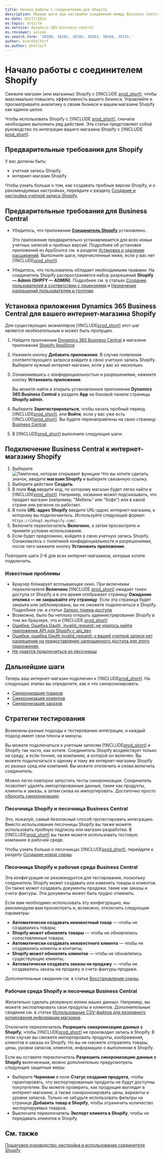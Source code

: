 ```yaml
---
title: Начало работы с соединителем для Shopify
description: Первые шаги при настройке соединения между Business Central и Shopify
ms.date: 03/27/2023
ms.topic: article
ms.service: dynamics-365-business-central
ms.reviewer: solsen
ms.search.form: '30100, 30101, 30102, 30103, 30104, 30135,'
author: brentholtorf
ms.author: bholtorf
---
```


# Начало работы с соединителем Shopify

Свяжите магазин (или магазины) Shopify с [!INCLUDE [prod_short](../includes/prod_short.md)], чтобы максимально повысить эффективность вашего бизнеса. Управляйте и просматривайте аналитику о своем бизнесе и вашем магазине Shopify как единое целое.

Чтобы использовать Shopify с [!INCLUDE [prod_short](../includes/prod_short.md)], сначала необходимо выполнить ряд действий. Эта статья представляет собой руководство по интеграции вашего магазина Shopify с [!INCLUDE [prod_short](../includes/prod_short.md)].

## Предварительные требования для Shopify

У вас должны быть:

- учетная запись Shopify
- интернет-магазин Shopify

Чтобы узнать больше о том, как создавать пробные версии Shopify, и о рекомендуемых настройках, перейдите к разделу [Создание и настройка учетной записи Shopify](shopify-account.md).

## Предварительные требования для Business Central

- Убедитесь, что приложение **[Соединитель Shopify](https://go.microsoft.com/fwlink/?linkid=2196238)** установлено.

  Это приложение предварительно устанавливается для всех новых учетных записей и пробных версий. Подробнее об установке приложений из AppSource см. в разделе [Установка и удаление расширений](../ui-extensions-install-uninstall.md#install). Выполните шаги, перечисленные ниже, если у вас нет [!INCLUDE[prod_short](../includes/prod_short.md)].

- Убедитесь, что пользователь обладает необходимыми правами. На соединитель Shopify распространяется набор разрешений **Shopify — Admin (SHPFY — ADMIN)**. Подробнее см. в статьях [Создание пользователей в соответствии с лицензиями](../ui-how-users-permissions.md) и [Назначение разрешений пользователям и группам](../ui-define-granular-permissions.md).

## Установка приложения Dynamics 365 Business Central для вашего интернет-магазина Shopify

Для существующих экземпляров [!INCLUDE[prod_short](../includes/prod_short.md)] этот шаг является необязательным и может быть пропущен.

1. Найдите приложение [Dynamics 365 Business Central](https://apps.shopify.com/dynamics-365-business-central) в магазине приложений [Shopify AppStore](https://apps.shopify.com/)
2. Нажмите кнопку **Добавить приложение**. В случае появления соответствующего запроса войдите в свою учетную запись Shopify. Выберите нужный интернет-магазин, если у вас их несколько.
3. Ознакомившись с конфиденциальностью и разрешениями, нажмите кнопку **Установить приложение**.

   Вы можете найти и открыть установленное приложение **Dynamics 365 Business Central** в разделе **App** на боковой панели страницы **Shopify admin**.
4. Выберите **Зарегистрироваться**, чтобы начать пробный период [!INCLUDE[prod_short](../includes/prod_short.md)], или **Войти**, если у вас уже есть [!INCLUDE[prod_short](../includes/prod_short.md)]. Вы будете перенаправлены на свою страницу [Business Central](https://businesscentral.dynamics.com).
5. В [!INCLUDE[prod_short](../includes/prod_short.md)] выполните следующие шаги:

## Подключение Business Central к интернет-магазину Shopify

1. Выберите ![Лампочка, которая открывает функцию Что вы хотите сделать.](../media/ui-search/search_small.png "Что вы хотите сделать") значок, введите **магазин Shopify** и выберите связанную ссылку.
2. Выберите действие **Создать**.  
3. В поле **Код** введите код, по которому магазин будет легко найти в [!INCLUDE[prod_short](../includes/prod_short.md)]. Например, название может подсказывать, что продает магазин (например, "Мебель" или "Кофе") или в какой стране или регионе он работает.
4. В поле **URL-адрес Shopify** введите URL-адрес интернет-магазина, к которому вы подключаетесь. Используйте следующий формат: `https://{shop}.myshopify.com/`.
5. Включите переключатель **Включено**, а затем просмотрите и примите условия использования.
6. Если будет предложено, войдите в свою учетную запись Shopify. Ознакомьтесь с политикой конфиденциальности и разрешениями, после чего нажмите кнопку **Установить приложение**.

Повторите шаги 2–6 для всех интернет-магазинов, которые хотите подключить.

### Известные проблемы

- Браузер блокирует всплывающее окно. При включении переключателя **Включено** [!INCLUDE [prod_short](../includes/prod_short.md)] ожидает токен доступа от Shopify и в это время отображает страницу **Ожидание отклика — не закрывайте эту страницу**. Если эта страница будет закрыта или заблокирована, вы не сможете подключиться к Shopify. Подробнее см. в статье [Запрос токена доступа](troubleshoot.md#request-the-access-token)
- Возможно, было бы неплохо открыть администрирование Shopify в том же браузере, что и [!INCLUDE [prod_short](../includes/prod_short.md)]
- [Ошибка: Ошибка Oauth, invalid_request: не удалось найти приложение API для Shopify с api_key](troubleshoot.md#error-oauth-error-invalid_request-could-not-find-shopify-api-application-with-api_key)
- [Ошибка: ошибка Oauth invalid_request: у вашей учетной записи нет разрешения на предоставление запрошенного доступа для этого приложения.](troubleshoot.md#error-oauth-error-invalid_request-your-account-does-not-have-permission-to-grant-the-requested-access-for-this-app)
- [Не удается подключиться из песочницы](troubleshoot.md#verify-and-enable-permissions-to-make-http-requests-in-a-non-production-environment)

## Дальнейшие шаги

Теперь ваш интернет-магазин подключен к [!INCLUDE[prod_short](../includes/prod_short.md)]. На следующих этапах вы определите, как и что синхронизировать.

- [Синхронизация товаров](synchronize-items.md)
- [Синхронизация клиентов](synchronize-customers.md)
- [Синхронизация заказов](synchronize-orders.md)

## Стратегии тестирования

Возможны разные подходы к тестированию интеграции, и каждый подход имеет свои плюсы и минусы.

Вы можете подключаться к учетным записям [!INCLUDE[prod_short](../includes/prod_short.md)] и Shopify так часто, как хотите. Соединитель Shopify воздействует только на среду, а если точнее, на компанию, в которой он включен. Вы можете подключаться к одному и тому же интернет-магазину Shopify из разных сред или компаний. Вы можете отключить и снова включить соединитель.

Можно легко повторно запустить тесты синхронизации. Соединитель позволяет удалять импортированные данные, такие как продукты, клиенты и заказы, а затем снова их импортировать. Достаточно просто [сбросить синхронизацию](troubleshoot.md#reset-sync).

### Песочница Shopify и песочница Business Central

Это, пожалуй, самый безопасный способ протестировать интеграцию. Вместо использования песочницы Shopify вы также можете использовать пробную подписку или магазин разработки. В [!INCLUDE[prod_short](../includes/prod_short.md)] вы также можете использовать тестовую компанию в рабочей среде.

Чтобы узнать больше о песочницах [!INCLUDE[prod_short](../includes/prod_short.md)], перейдите к разделу [Создание новой среды](/dynamics365/business-central/dev-itpro/administration/tenant-admin-center-environments#create-a-new-environment).

### Песочница Shopify и рабочая среда Business Central

Эта конфигурация *не* рекомендуется для тестирования, поскольку соединитель Shopify может создавать или изменять товары и клиентов. Он также может создавать документы продажи, такие как заказы и счета-фактуры. Эти документы может быть трудно отменить.
 
Если вам необходимо использовать эту конфигурацию, мы рекомендуем вам просмотреть и, возможно, отключить следующие параметры:

* **Автоматически создавать неизвестный товар** — чтобы не создавались товары;
* **Shopify может обновлять товары** — чтобы не обновлялись сопоставленные товары;
* **Автоматически создавать неизвестного клиента** — чтобы не создавались клиенты и контакты;
* **Shopify может обновлять клиентов** — чтобы не обновлялись существующие клиенты;
* **Автоматически создавать заказы на продажу** — чтобы не создавались заказы на продажу и счета-фактуры продажи.

Дополнительные сведения см. в статье [Восстановление среды](/dynamics365/business-central/dev-itpro/administration/tenant-admin-center-backup-restore).

### Рабочая среда Shopify и песочница Business Central

Желательно сделать резервную копию ваших данных. Например, вы можете экспортировать свои продукты и клиентов. Дополнительные сведения см. в статье [Использование CSV-файлов для резервного копирования информации магазина](https://help.shopify.com/en/manual/shopify-admin/duplicate-store#using-csv-files-to-back-up-store-information).

Отключите переключатель **Разрешить синхронизацию данных с Shopify**, чтобы [!INCLUDE[prod_short](../includes/prod_short.md)] не производил запись в Shopify. В этом случае вы сможете импортировать продукты, изображения, клиентов и заказы из Shopify. Но вы не сможете отправлять товары, цены, уровни запасов, клиентов, информацию о выполнении в Shopify.

Если вы оставите переключатель **Разрешить синхронизацию данных с Shopify** включенным, можно дополнительно предусмотреть следующие защитные меры:

*   Выберите **Черновик** в поле **Статус создания продукта**, чтобы гарантировать, что экспортированные продукты не будут доступны покупателям. Вы можете проверить, как продукция выглядит в интернет-магазине, а также синхронизировать цены, варианты и уровни запасов. Только не забудьте использовать фильтры на странице **Добавить товар в Shopify**, чтобы ограничить количество экспортируемых товаров.
* Выключите переключатель **Экспорт клиента в Shopify**, чтобы не передавать клиентов в Shopify.

## См. также

[Пошаговое руководство: настройка и использование соединителя Shopify](walkthrough-setting-up-and-using-shopify.md)  

